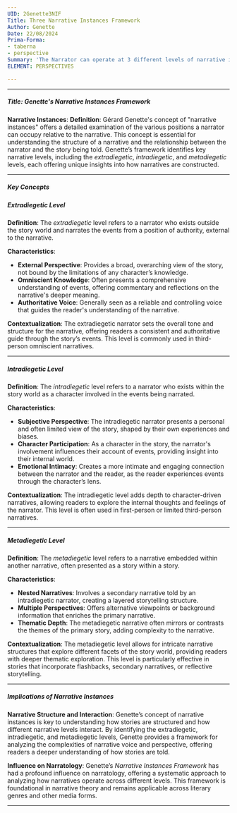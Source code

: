 ```yaml
---
UID: 2Genette3NIF
Title: Three Narrative Instances Framework
Author: Genette
Date: 22/08/2024
Prima-Forma:
- taberna
- perspective
Summary: 'The Narrator can operate at 3 different levels of narrative instances: extradiegetic, intradiegetic, or metadiagetic. '
ELEMENT: PERSPECTIVES

---
```

---

##### Title: **Genette's Narrative Instances Framework**

**Narrative Instances**:
   **Definition**: Gérard Genette's concept of "narrative instances" offers a detailed examination of the various positions a narrator can occupy relative to the narrative. This concept is essential for understanding the structure of a narrative and the relationship between the narrator and the story being told. Genette’s framework identifies key narrative levels, including the *extradiegetic*, *intradiegetic*, and *metadiegetic* levels, each offering unique insights into how narratives are constructed.

---

##### Key Concepts

##### Extradiegetic Level

**Definition**:
   The *extradiegetic* level refers to a narrator who exists outside the story world and narrates the events from a position of authority, external to the narrative.

**Characteristics**:
   - **External Perspective**: Provides a broad, overarching view of the story, not bound by the limitations of any character’s knowledge.
   - **Omniscient Knowledge**: Often presents a comprehensive understanding of events, offering commentary and reflections on the narrative's deeper meaning.
   - **Authoritative Voice**: Generally seen as a reliable and controlling voice that guides the reader's understanding of the narrative.

**Contextualization**:
   The extradiegetic narrator sets the overall tone and structure for the narrative, offering readers a consistent and authoritative guide through the story’s events. This level is commonly used in third-person omniscient narratives.

---

##### Intradiegetic Level

**Definition**:
   The *intradiegetic* level refers to a narrator who exists within the story world as a character involved in the events being narrated.

**Characteristics**:
   - **Subjective Perspective**: The intradiegetic narrator presents a personal and often limited view of the story, shaped by their own experiences and biases.
   - **Character Participation**: As a character in the story, the narrator's involvement influences their account of events, providing insight into their internal world.
   - **Emotional Intimacy**: Creates a more intimate and engaging connection between the narrator and the reader, as the reader experiences events through the character’s lens.

**Contextualization**:
   The intradiegetic level adds depth to character-driven narratives, allowing readers to explore the internal thoughts and feelings of the narrator. This level is often used in first-person or limited third-person narratives.

---

##### Metadiegetic Level

**Definition**:
   The *metadiegetic* level refers to a narrative embedded within another narrative, often presented as a story within a story.

**Characteristics**:
   - **Nested Narratives**: Involves a secondary narrative told by an intradiegetic narrator, creating a layered storytelling structure.
   - **Multiple Perspectives**: Offers alternative viewpoints or background information that enriches the primary narrative.
   - **Thematic Depth**: The metadiegetic narrative often mirrors or contrasts the themes of the primary story, adding complexity to the narrative.

**Contextualization**:
   The metadiegetic level allows for intricate narrative structures that explore different facets of the story world, providing readers with deeper thematic exploration. This level is particularly effective in stories that incorporate flashbacks, secondary narratives, or reflective storytelling.

---

##### Implications of **Narrative Instances**

**Narrative Structure and Interaction**:
   Genette’s concept of narrative instances is key to understanding how stories are structured and how different narrative levels interact. By identifying the extradiegetic, intradiegetic, and metadiegetic levels, Genette provides a framework for analyzing the complexities of narrative voice and perspective, offering readers a deeper understanding of how stories are told.

**Influence on Narratology**:
   Genette’s *Narrative Instances Framework* has had a profound influence on narratology, offering a systematic approach to analyzing how narratives operate across different levels. This framework is foundational in narrative theory and remains applicable across literary genres and other media forms.

---
